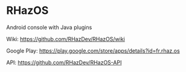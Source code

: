 # RHazOS

Android console with Java plugins

Wiki: https://github.com/RHazDev/RHazOS/wiki

Google Play: https://play.google.com/store/apps/details?id=fr.rhaz.os

API: https://github.com/RHazDev/RHazOS-API